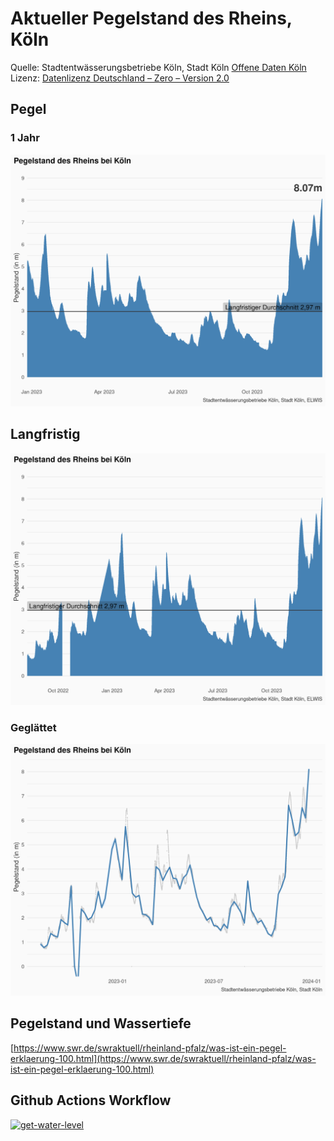 # Aktueller Pegelstand des Rheins, Köln

Quelle: Stadtentwässerungsbetriebe Köln, Stadt Köln [Offene Daten Köln](https://www.offenedaten-koeln.de/dataset/resource/2c576a84-337d-483f-ae72-15c9527049b5)<br>
Lizenz: [Datenlizenz Deutschland – Zero – Version 2.0](https://www.govdata.de/dl-de/zero-2-0)

## Pegel 

### 1 Jahr

![Wasserpegel](plots/wasserpegel-live-reference-1y.png)

## Langfristig

![Wasserpegel](plots/wasserpegel-live-reference.png)

### Geglättet

![Wasserpegel](plots/wasserpegel-live-smoothed.png)


## Pegelstand und Wassertiefe

[https://www.swr.de/swraktuell/rheinland-pfalz/was-ist-ein-pegel-erklaerung-100.html](https://www.swr.de/swraktuell/rheinland-pfalz/was-ist-ein-pegel-erklaerung-100.html)

## Github Actions Workflow
<!-- badges: start -->
[![get-water-level](https://github.com/bydata/rhein-pegel-koeln/actions/workflows/fetch-data.yaml/badge.svg)](https://github.com/bydata/rhein-pegel-koeln/actions/workflows/fetch-data.yaml)
<!-- badges: end -->
